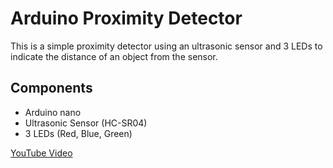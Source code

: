 # Arduino Proximity Detector

This is a simple proximity detector using an ultrasonic sensor and 3 LEDs to indicate the distance of an object from the sensor.

## Components
- Arduino nano
- Ultrasonic Sensor (HC-SR04)
- 3 LEDs (Red, Blue, Green)

[YouTube Video](https://www.youtube.com/watch?v=O_A4eJJXMMk)